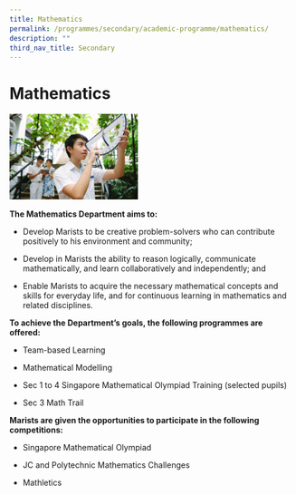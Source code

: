 ```yaml
---
title: Mathematics
permalink: /programmes/secondary/academic-programme/mathematics/
description: ""
third_nav_title: Secondary
---
```

# Mathematics


<img src="/images/Academic%20Programme/Secondary/maths_v1.png"  
     style="width:45%">

**The Mathematics Department aims to:**

*   Develop Marists to be creative problem-solvers who can contribute positively to his environment and community;  
    
*   Develop in Marists the ability to reason logically, communicate mathematically, and learn collaboratively and independently; and  
    
*   Enable Marists to acquire the necessary mathematical concepts and skills for everyday life, and for continuous learning in mathematics and related disciplines.  
    

  

**To achieve the Department’s goals, the following programmes are offered:**

*   Team-based Learning  
    
*   Mathematical Modelling  
    
*   Sec 1 to 4 Singapore Mathematical Olympiad Training (selected pupils)  
    
*   Sec 3 Math Trail  
    

  

**Marists are given the opportunities to participate in the following competitions:**

*   Singapore Mathematical Olympiad  
    
*   JC and Polytechnic Mathematics Challenges
*   Mathletics